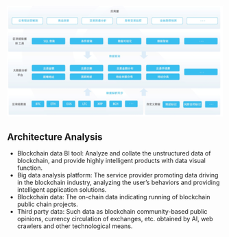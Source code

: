 ## ![framework](../../../../image/Blockchain-Data-Service/framework.png)



## Architecture Analysis
* Blockchain data BI tool: Analyze and collate the unstructured data of blockchain, and provide highly intelligent products with data visual function.
* Big data analysis platform: The service provider promoting data driving in the blockchain industry, analyzing the user’s behaviors and providing intelligent application solutions.
* Blockchain data: The on-chain data indicating running of blockchain public chain projects.
* Third party data: Such data as blockchain community-based public opinions, currency circulation of exchanges, etc. obtained by AI, web crawlers and other technological means.

